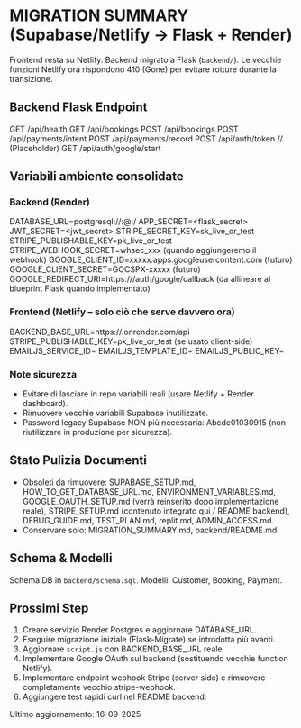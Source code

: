 # MIGRATION SUMMARY (Supabase/Netlify -> Flask + Render)

Frontend resta su Netlify. Backend migrato a Flask (`backend/`). Le vecchie funzioni Netlify ora rispondono 410 (Gone) per evitare rotture durante la transizione.

## Backend Flask Endpoint
GET /api/health
GET /api/bookings
POST /api/bookings
POST /api/payments/intent
POST /api/payments/record
POST /api/auth/token
// (Placeholder) GET /api/auth/google/start

## Variabili ambiente consolidate

### Backend (Render)
DATABASE_URL=postgresql://<user>:<password>@<host>:<port>/<db>
APP_SECRET=<flask_secret>
JWT_SECRET=<jwt_secret>
STRIPE_SECRET_KEY=sk_live_or_test
STRIPE_PUBLISHABLE_KEY=pk_live_or_test
STRIPE_WEBHOOK_SECRET=whsec_xxx (quando aggiungeremo il webhook)
GOOGLE_CLIENT_ID=xxxxx.apps.googleusercontent.com (futuro)
GOOGLE_CLIENT_SECRET=GOCSPX-xxxxx (futuro)
GOOGLE_REDIRECT_URI=https://<frontend-domain>/auth/google/callback (da allineare al blueprint Flask quando implementato)

### Frontend (Netlify – solo ciò che serve davvero ora)
BACKEND_BASE_URL=https://<render-app>.onrender.com/api
STRIPE_PUBLISHABLE_KEY=pk_live_or_test (se usato client-side)
EMAILJS_SERVICE_ID=<id opzionale>
EMAILJS_TEMPLATE_ID=<id opzionale>
EMAILJS_PUBLIC_KEY=<public key opzionale>

### Note sicurezza
- Evitare di lasciare in repo variabili reali (usare Netlify + Render dashboard).
- Rimuovere vecchie variabili Supabase inutilizzate.
- Password legacy Supabase NON più necessaria: Abcde01030915 (non riutilizzare in produzione per sicurezza).

## Stato Pulizia Documenti
- Obsoleti da rimuovere: SUPABASE_SETUP.md, HOW_TO_GET_DATABASE_URL.md, ENVIRONMENT_VARIABLES.md, GOOGLE_OAUTH_SETUP.md (verrà reinserito dopo implementazione reale), STRIPE_SETUP.md (contenuto integrato qui / README backend), DEBUG_GUIDE.md, TEST_PLAN.md, replit.md, ADMIN_ACCESS.md.
- Conservare solo: MIGRATION_SUMMARY.md, backend/README.md.

## Schema & Modelli
Schema DB in `backend/schema.sql`. Modelli: Customer, Booking, Payment.

## Prossimi Step
1. Creare servizio Render Postgres e aggiornare DATABASE_URL.
2. Eseguire migrazione iniziale (Flask-Migrate) se introdotta più avanti.
3. Aggiornare `script.js` con BACKEND_BASE_URL reale.
4. Implementare Google OAuth sul backend (sostituendo vecchie function Netlify).
5. Implementare endpoint webhook Stripe (server side) e rimuovere completamente vecchio stripe-webhook.
6. Aggiungere test rapidi curl nel README backend.

Ultimo aggiornamento: 16-09-2025
